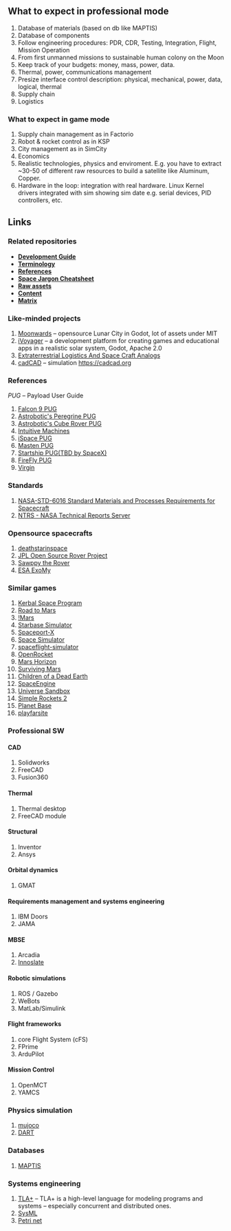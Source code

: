 ## What to expect in professional mode

1. Database of materials (based on db like MAPTIS)
2. Database of components
3. Follow engineering procedures: PDR, CDR, Testing, Integration, Flight, Mission Operation
4. From first unmanned missions to sustainable human colony on the Moon
5. Keep track of your budgets: money, mass, power, data.
6. Thermal, power, communications management
7. Presize interface control description: physical, mechanical, power, data, logical, thermal
8. Supply chain
9. Logistics

### What to expect in game mode

1. Supply chain management as in Factorio
2. Robot & rocket control as in KSP
3. City management as in SimCity
4. Economics
5. Realistic technologies, physics and enviroment. E.g. you have to extract ~30-50 of different raw resources to build a satellite like Aluminum, Copper.
6. Hardware in the loop: integration with real hardware. Linux Kernel drivers integrated with sim showing sim date e.g. serial devices, PID controllers, etc. 

## Links

### Related repositories

* **[Development Guide](/docs/DEVELOPMENT.MD)**
* **[Terminology](/docs/TERMS.MD)**
* **[References](/docs/REFERENCES.MD)**
* **[Space Jargon Cheatsheet](https://github.com/LunCoSim/lunco-space-jargon)**
* **[Raw assets](https://github.com/LunCoSim/lunco-assets-raw)**
* **[Content](https://github.com/LunCoSim/lunco-content)**
* **[Matrix](https://github.com/LunCoSim/lunco-matrix)**
  
### Like-minded projects
1. [Moonwards](https://www.moonwards.com/) – opensource Lunar City in Godot, lot of assets under MIT
2. [iVoyager](https://www.ivoyager.dev) – a development platform for creating games and educational apps in a realistic solar system, Godot, Apache 2.0
3. [Extraterrestrial Logistics And Space Craft Analogs](https://elascaproject.com/elasca-missions/)
4. [cadCAD](https://cadcad.org) – simulation https://cadcad.org

### References
*PUG* – Payload User Guide

1. [Falcon 9 PUG](https://www.spacex.com/media/falcon-users-guide-2021-09.pdf)
2. [Astrobotic's Peregrine PUG](https://www.astrobotic.com/wp-content/uploads/2022/01/PUGLanders_011222.pdf)
3. [Astrobotic's Cube Rover PUG](https://www.astrobotic.com/wp-content/uploads/2021/07/CubeRover-Payload-Users-Guide-v1.7.pdf)
4. [Intuitive Machines](https://www.intuitivemachines.com/)
5. [iSpace PUG](https://www.mach5lowdown.com/wp-content/uploads/PUG/ispace_PayladUserGuide_v2_202001.pdf)
6. [Masten PUG](https://explorers.larc.nasa.gov/2019APSMEX/MO/pdf_files/Masten%20Lunar%20Delivery%20Service%20Payload%20Users%20Guide%20Rev%201.0%202019.2.4.pdf)
7. [Startship PUG(TBD by SpaceX)]()
8. [FireFly PUG](https://westeastspace.com/wp-content/uploads/2019/08/Firefly-Aerospace-Payload-Users-Guide.pdf)
9. [Virgin](https://virginorbit.com/wp-content/uploads/2020/09/LauncherOne-Service-Guide-August-2020.pdf)

### Standards
1. [NASA-STD-6016 Standard Materials and Processes Requirements for Spacecraft](https://standards.nasa.gov/standard/nasa/nasa-std-6016)
2. [NTRS - NASA Technical Reports Server](https://ntrs.nasa.gov/search)

### Opensource spacecrafts
1. [deathstarinspace](http://deathstarinspace.com)
2. [JPL Open Source Rover Project](https://github.com/nasa-jpl/open-source-rover)
3. [Sawppy the Rover](https://hackaday.io/project/158208-sawppy-the-rover)
4. [ESA ExoMy](https://github.com/esa-prl/ExoMy)

### Similar games
1. [Kerbal Space Program](https://www.kerbalspaceprogram.com/)
2. [Road to Mars](https://roadtomars.page/)
3. [!Mars](https://marsisflat.space/)
4. [Starbase Simulator](https://ashtorak.itch.io/starbase-simulator)
5. [Spaceport-X](https://www.indiedb.com/games/spaceport-x)
6. [Space Simulator](https://store.steampowered.com/app/529060/Space_Simulator/)
7. [spaceflight-simulator](http://spaceflight-simulator.webflow.io/#videos)
8. [OpenRocket](https://openrocket.info/features.html)
9. [Mars Horizon](https://store.steampowered.com/app/765810/Mars_Horizon/#:~:text=In%20Mars%20Horizon%2C%20you%20take,you%20make%20the%20right%20choices)
10. [Surviving Mars](https://store.steampowered.com/app/464920/Surviving_Mars/)
11. [Children of a Dead Earth](https://store.steampowered.com/app/476530/Children_of_a_Dead_Earth/)
12. [SpaceEngine](https://spaceengine.org/)
13. [Universe Sandbox](https://universesandbox.com/)
14. [Simple Rockets 2](https://www.simplerockets.com)
15. [Planet Base](https://store.steampowered.com/app/403190/Planetbase/)
16. [playfarsite](https://playfarsite.com/l/v1a_t/?f=TW_P1_V_1)

### Professional SW

#### CAD
1. Solidworks
2. FreeCAD
3. Fusion360 
   
#### Thermal
1. Thermal desktop
2. FreeCAD module

#### Structural
1. Inventor
2. Ansys

#### Orbital dynamics
1. GMAT

#### Requirements management and systems engineering
1. IBM Doors
2. JAMA

#### MBSE
1. Arcadia
2. [Innoslate](https://specinnovations.com/capabilities/digital-engineering/)

#### Robotic simulations
1. ROS / Gazebo
2. WeBots
3. MatLab/Simulink

#### Flight frameworks
1. core Flight System (cFS)
2. FPrime
3. ArduPilot

#### Mission Control
1. OpenMCT
2. YAMCS

### Physics simulation ###
1. [mujoco](https://github.com/deepmind/mujoco)
2. [DART](http://dartsim.github.io)

### Databases ###
1. [MAPTIS](https://maptis.nasa.gov)

### Systems engineering

1.  [TLA+](https://lamport.azurewebsites.net/tla/tla.html) – TLA+ is a high-level language for modeling programs and systems – especially concurrent and distributed ones. 
2.  [SysML]()
3.  [Petri net](https://en.wikipedia.org/wiki/Petri_net)